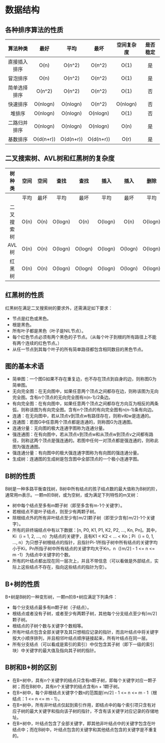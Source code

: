 # 数据结构

## 各种排序算法的性质

|  算法种类  |     最好    |     平均    |     最坏    |   空间复杂度  | 是否稳定 |
| :----: | :-------: | :-------: | :-------: | :------: | :--: |
| 直接插入排序 |    O(n)   |   O(n^2)  |   O(n^2)  |   O(1)   |   是  |
|  冒泡排序  |    O(n)   |   O(n^2)  |   O(n^2)  |   O(1)   |   是  |
| 简单选择排序 |   O(n^2)  |   O(n^2)  |   O(n^2)  |   O(1)   |   否  |
|  快速排序  |  O(nlogn) |  O(nlogn) |   O(n^2)  | O(nlogn) |   否  |
|   堆排序  |  O(nlogn) |  O(nlogn) |  O(nlogn) |   O(1)   |   否  |
| 二路归并排序 |  O(nlogn) |  O(nlogn) |  O(nlogn) |   O(n)   |   是  |
|  基数排序  | O(d(n+r)) | O(d(n+r)) | O(d(n+r)) |   O(r)   |   是  |

## 二叉搜索树、AVL树和红黑树的复杂度

|  树种类  |  空间  |  空间  |    查找   |    查找   |    插入   |    插入   |    删除   |    删除   |
| :---: | :--: | :--: | :-----: | :-----: | :-----: | :-----: | :-----: | :-----: |
|       |  平均  |  最坏  |    平均   |    最坏   |    平均   |    最坏   |    平均   |    最坏   |
| 二叉搜索树 | O(n) | O(n) | O(logn) |   O(n)  | O(logn) |   O(n)  | O(logn) |   O(n)  |
|  AVL树 | O(n) | O(n) | O(logn) | O(logn) | O(logn) | O(logn) | O(logn) | O(logn) |
|  红黑树  | O(n) | O(n) | O(logn) | O(logn) | O(logn) | O(logn) | O(logn) | O(logn) |

## 红黑树的性质

红黑树在满足二叉搜索树的要求外，还需满足如下要求：

- 节点是红色或黑色。
- 根是黑色。
- 所有叶子都是黑色（叶子是NIL节点）。
- 每个红色节点必须有两个黑色的子节点。（从每个叶子到根的所有路径上不能有两个连续的红色节点。）
- 从任一节点到其每个叶子的所有简单路径都包含相同数目的黑色节点。

## 图的基本术语

- 简单图：一个图G如果不存在重复边，也不存在顶点到自身的边，则称图G为简单图。
- 无向完全图：在无向图中，如果任意两个顶点之间都存在边，则称该图为无向完全图。含有n个顶点的无向完全图有n(n-1)/2条边。
- 有向完全图：在有向图中，如果任意两个顶点之间都存在方向互为相反的两条弧，则称该图为有向完全图。含有n个顶点的有向完全图有n(n-1)条有向边。
- 连通：在无向图中，若从顶点v到顶点w有路径存在，则称v和w是连通的。
- 连通图：若图G中任意两个顶点都是连通的，则称图G为连通图。
- 连通分量：无向图的极大连通字图称为连通分量。
- 强连通图：在有向图中，若从顶点v到顶点w和从顶点w到顶点v之间都有路径，则称这两个顶点是强连通的。若图中任何一对顶点都是强连通的，则称此图为强连通图。
- 强连通分量：有向图中的极大强连通字图称为有向图的强连通分量。
- 生成树：连通图的生成树是包含图中全部顶点的一个极小连通字图。

## B树的性质

B树是一种多路平衡查找树，B树中所有结点的孩子结点数的最大值称为B树的阶，通常用m表示。一颗m阶B树，或为空树，或为满足下列特性的m叉树：

- 树中每个结点至多有m颗子树（即至多含有m-1个关键字）。
- 若根结点不是叶子结点，则至少有两颗子树。
- 除根结点外的所有非叶结点至少有⌈m/2⌉颗子树（即至少含有⌈m/2⌉-1个关键字）。
- 所有的非终端结点中有以下数据：[n, P0, K1, P1, K2, P2, ..., Kn, Pn]。其中，Ki（i = 1, 2, ..., n）为结点的关键字，且有K1 &lt; K2 &lt; ... &lt; Kn；Pi（i = 0, 1, ..., n）为只想子树根结点的指针，且指针Pi-1所指子树中所有结点的关键字均小于Ki，Pn所指子树中所有结点的关键字均大于Kn，n（⌈m/2⌉ - 1 &lt;= n &lt;= m -1）为结点中关键字的个数。
- 所有的叶结点都出现在同一层次上，并且不带信息（可以看做是外部结点，实际上这些结点不存在，指向这些结点的指针为空）。

## B+树的性质

B+树是B树的一种变形树，一颗m阶B+树应满足下列条件：

- 每个分支结点最多有m颗子树（子结点）。
- 根结点或者没有子树，或者至少有两颗子树，其他每个分支结点至少有⌈m/2⌉颗子树。
- 根结点的子树个数与关键字个数相等。
- 所有叶结点包含全部关键字及其只想相应记录的指针，而且叶结点中将关键字按大小顺序排列，并且相邻叶结点顺序链接起来，所有叶结点在同一层。
- 所有分支结点（可以看成是索引的索引）中仅包含其子树（即下一级的索引块）中关键字的最大值及指向其子树的指针。

## B树和B+树的区别

- 在B+树中，具有n个关键字的结点只含有n颗子树，即每个关键字对应一颗子树；而在B树中，具有n个关键字的结点含有n + 1颗子树。
- 在B+树中，每个非根结点关键字个数n的范围是⌈m/2⌉ - 1 &lt;= n &lt;= m - 1（根结点：1 &lt;= n &lt;= m - 1）。
- 在B+树中，所有非叶结点仅起到索引作用，即结点中的每个索引项只含有对应子树的最大关键字和指向该子树的指针，不含有该关键字对应记录的存储地址。
- 在B+树中，叶结点包含了全部关键字，即其他非叶结点中的关键字包含在叶结点中；而在B树中，叶结点包含的关键字和其他结点包含的关键字是不重复的。
